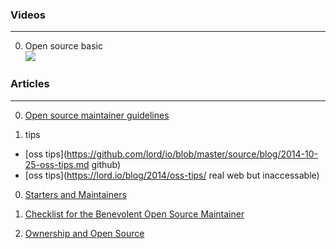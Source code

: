 ### Videos
---
0. Open source basic<br>
[![](https://img.youtube.com/vi/Tyd0FO0tko8/0.jpg)](https://www.youtube.com/watch?v=Tyd0FO0tko8)

### Articles
---
0. [Open source maintainer guidelines](https://18f.github.io/open-source-program/pages/maintainer_guidelines/)

0. tips
  * [oss tips](https://github.com/lord/io/blob/master/source/blog/2014-10-25-oss-tips.md github)
  * [oss tips](https://lord.io/blog/2014/oss-tips/ real web but inaccessable)
0. [Starters and Maintainers](http://jlongster.com/Starters-and-Maintainers)

0. [Checklist for the Benevolent Open Source Maintainer](http://srawlins.ruhoh.com/checklist-for-the-benevolent-open-source-maintainer/)

0. [Ownership and Open Source](http://www.catb.org/esr/writings/homesteading/homesteading/ar01s04.html)
